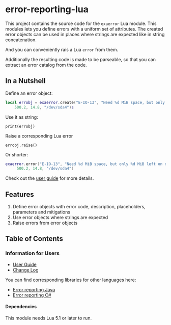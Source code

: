 # error-reporting-lua

This project contains the source code for the `exaerror` Lua module. This modules lets you define errors with a uniform set of attributes. The created error objects can be used in places where strings are expected like in string concatenation.

And you can conveniently rais a Lua `error` from them.

Additionally the resulting code is made to be parseable, so that you can extract an error catalog from the code.

## In a Nutshell

Define an error object:

```lua
local errobj = exaerror.create("E-IO-13", "Need %d MiB space, but only %d MiB left on device %s.",
    500.2, 14.8, "/dev/sda4")s
```

Use it as string:

```
print(errobj)
```

Raise a corresponding Lua error

```
errobj.raise()
```

Or shorter:

```lua
exaerror.error("E-IO-13", "Need %d MiB space, but only %d MiB left on device %s.",
     500.2, 14.8, "/dev/sda4")
```

Check out the [user guide](doc/user_guide/user_guide.md) for more details.

## Features

1. Define error objects with error code, description, placeholders, parameters and mitigations
1. Use error objects where strings are expected
1. Raise errors from error objects

## Table of Contents

### Information for Users

* [User Guide](doc/user_guide/user_guide.md)
* [Change Log](doc/changes/changelog.md)

You can find corresponding libraries for other languages here:

* [Error reporting Java](https://github.com/exasol/error-reporting-java)
* [Error reporting C#](https://github.com/exasol/error-reporting-csharp)

#### Dependencies

This module needs Lua 5.1 or later to run.